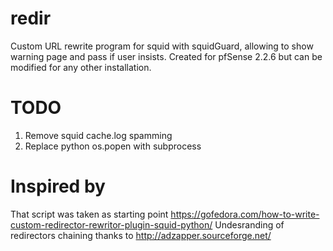 # redir
Custom URL rewrite program for squid with squidGuard, allowing to show warning page and pass if user insists.
Created for pfSense 2.2.6 but can be modified for any other installation.

# TODO
1. Remove squid cache.log spamming
2. Replace python os.popen with subprocess

# Inspired by
That script was taken as starting point
https://gofedora.com/how-to-write-custom-redirector-rewritor-plugin-squid-python/ 
Undesranding of redirectors chaining thanks to
http://adzapper.sourceforge.net/
